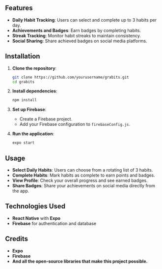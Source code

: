 ## Features

- **Daily Habit Tracking**: Users can select and complete up to 3 habits per day.
- **Achievements and Badges**: Earn badges by completing habits.
- **Streak Tracking**: Monitor habit streaks to maintain consistency.
- **Social Sharing**: Share achieved badges on social media platforms.

## Installation

1. **Clone the repository**:
    ```bash
    git clone https://github.com/yourusername/grabits.git
    cd grabits
    ```

2. **Install dependencies**:
    ```bash
    npm install
    ```

3. **Set up Firebase**:
    - Create a Firebase project.
    - Add your Firebase configuration to `firebaseConfig.js`.

4. **Run the application**:
    ```bash
    expo start
    ```

## Usage

- **Select Daily Habits**: Users can choose from a rotating list of 3 habits.
- **Complete Habits**: Mark habits as complete to earn points and badges.
- **View Profile**: Check your overall progress and see earned badges.
- **Share Badges**: Share your achievements on social media directly from the app.

## Technologies Used

- **React Native** with **Expo**
- **Firebase** for authentication and database

## Credits
   - **Expo**
   - **Firebase**
   - **And all the open-source libraries that make this project possible.**
